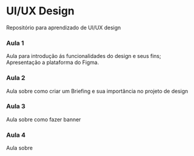 # UI/UX Design
Repositório para aprendizado de UI/UX design

### Aula 1 
Aula para introdução ás funcionalidades do design e seus fins; Apresentação a plataforma do Figma.

### Aula 2
Aula sobre como criar um Briefing e sua importância no projeto de design

### Aula 3
Aula sobre como fazer banner

### Aula 4
Aula sobre 
